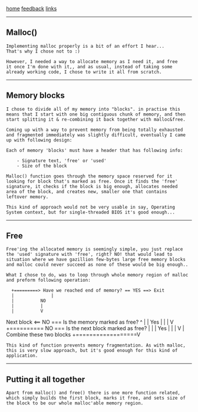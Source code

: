 [home](/) [feedback](/feedback) [links](/links)

-----------------------------------------------------------------------------

## Malloc()

	Implementing malloc properly is a bit of an effort I hear...
	That's why I chose not to :)

	However, I needed a way to allocate memory as I need it, and free
	it once I'm done with it,, and as usual, instead of taking some 
	already working code, I chose to write it all from scratch.

-----------------------------------------------------------------------------

## Memory blocks

	I chose to divide all of my memory into "blocks". in practise this
	means that I start with one big contiguous chunk of memory, and then
	start splitting it & re-combining it back together with malloc&free.

	Coming up with a way to prevent memory from being totally exhausted
	and fragmented immediately was slightly difficult, eventually I came
	up with following design:

	Each of memory 'blocks' must have a header that has following info:

		- Signature text, 'free' or 'used'
		- Size of the block
	
	Malloc() function goes through the memory space reserved for it 
	looking for block that's marked as free. Once it finds the 'free'
	signature, it checks if the block is big enough, allocates needed
	area of the block, and creates new, smaller one that contains 
	leftover memory.

	This kind of approach would not be very usable in say, Operating 
	System context, but for single-threaded BIOS it's good enough...

-----------------------------------------------------------------------------

## Free

	Free'ing the allocated memory is seemingly simple, you just replace
	the 'used' signature with 'free', right? NO! that would lead to
	situation where we have gazillion few-bytes large free memory blocks
	and malloc could never succeed as none of these would be big enough..

	What I chose to do, was to loop through whole memory region of malloc
	and preform following operation:

      +=========> Have we reached end of memory? == YES ==> Exit
      | 	         |
      | 		 NO
      | 		 |
      | 		 V
   Next block <== NO === Is the memory marked as free? 
      ^			 |
      |			 Yes
      |			 |
      |			 V
      +========== NO === Is the next block marked as free?
      |	                 |
      |			 Yes
      |			 |
      |			 V
      |			 Combine these two blocks
      +==================V

	This kind of function prevents memory fragmentation. As with malloc,
	this is very slow approach, but it's good enough for this kind of 
	application.

-----------------------------------------------------------------------------

## Putting it all together

	Apart from malloc() and free() there is one more function related,
	which simply builds the first block, marks it free, and sets size of
	the block to be our whole malloc'able memory region.


